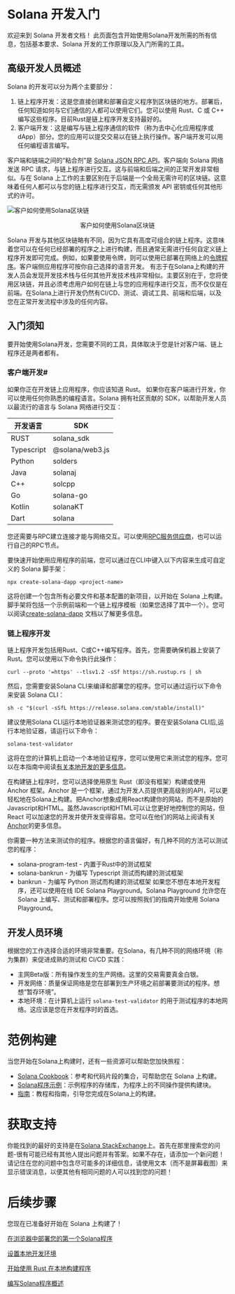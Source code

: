 # Solana 开发入门
欢迎来到 Solana 开发者文档！
此页面包含开始使用Solana开发所需的所有信息，包括基本要求、Solana 开发的工作原理以及入门所需的工具。

## 高级开发人员概述
Solana 的开发可以分为两个主要部分：
1. 链上程序开发：这是您直接创建和部署自定义程序到区块链的地方。部署后，任何知道如何与它们通信的人都可以使用它们。您可以使用 Rust、C 或 C++ 编写这些程序。目前Rust是链上程序开发支持最好的。
2. 客户端开发：这是编写与链上程序通信的软件（称为去中心化应用程序或 dApp）部分。您的应用可以提交交易以在链上执行操作。客户端开发可以用任何编程语言编写。

客户端和链端之间的“粘合剂”是 [Solana JSON RPC API](https://solana.com/docs/rpc)。客户端向 Solana 网络发送 RPC 请求，与链上程序进行交互。这与前端和后端之间的正常开发非常相似。与在 Solana 上工作的主要区别在于后端是一个全局无需许可的区块链。这意味着任何人都可以与您的链上程序进行交互，而无需颁发 API 密钥或任何其他形式的许可。

![客户如何使用Solana区块链](https://solana-developer-content.vercel.app/assets/docs/intro/developer_flow.png)
<center>客户如何使用Solana区块链</center>

Solana 开发与其他区块链略有不同，因为它具有高度可组合的链上程序。这意味着您可以在任何已经部署的程序之上进行构建，而且通常无需进行任何自定义链上程序开发即可完成。例如，如果要使用令牌，则可以使用已部署在网络上的[令牌程序](https://solana.com/docs/core/tokens)。客户端侧应用程序可按你自己选择的语言开发。
有志于在Solana上构建的开发人员会发现开发技术栈与任何其他开发技术栈非常相似。主要区别在于，您将使用区块链，并且必须考虑用户如何在链上与您的应用程序进行交互，而不仅仅是在前端。在Solana上进行开发仍然有CI/CD、测试、调试工具、前端和后端，以及您在正常开发流程中涉及的任何内容。

## 入门须知
要开始使用Solana开发，您需要不同的工具，具体取决于您是针对客户端、链上程序还是两者都有。

### 客户端开发#
如果你正在开发链上应用程序，你应该知道 Rust。
如果你在客户端进行开发，你可以使用任何你熟悉的编程语言。Solana 拥有社区贡献的 SDK，以帮助开发人员以最流行的语言与 Solana 网络进行交互：

| 开发语言   | SDK   |  
|--------|----------| 
| RUST | solana_sdk  |
| Typescript | @solana/web3.js |
| Python | solders |
| Java | solanaj |
| C++ | solcpp |
| Go | solana-go |
| Kotlin | solanaKT |
| Dart | solana |

您还需要与RPC建立连接才能与网络交互。可以使用[RPC服务供应商](https://solana.com/rpc)，也可以运行自己的RPC节点。

要快速开始使用应用程序的前端，您可以通过在CLI中键入以下内容来生成可自定义的 Solana 脚手架：

```npx create-solana-dapp <project-name>```

这将创建一个包含所有必要文件和基本配置的新项目，以开始在 Solana 上构建。脚手架将包括一个示例前端和一个链上程序模板（如果您选择了其中一个）。您可以阅读[create-solana-dapp](https://github.com/solana-developers/create-solana-dapp?tab=readme-ov-file#create-solana-dapp) 文档以了解更多信息。

### 链上程序开发
链上程序开发包括用Rust、C或C++编写程序。首先，您需要确保机器上安装了 Rust。您可以使用以下命令执行此操作：

```curl --proto '=https' --tlsv1.2 -sSf https://sh.rustup.rs | sh```

然后，您需要安装Solana CLI来编译和部署您的程序。您可以通过运行以下命令来安装 Solana CLI：

```sh -c "$(curl -sSfL https://release.solana.com/stable/install)" ```

建议使用Solana CLI运行本地验证器来测试您的程序。要在安装Solana CLI后,运行本地验证器，请运行以下命令：

```solana-test-validator```

这将在您的计算机上启动一个本地验证程序，您可以使用它来测试您的程序。您可以在本指南中阅读[有关本地开发的更多信息](https://solana.com/developers/guides/getstarted/setup-local-development)。

在构建链上程序时，您可以选择使用原生 Rust（即没有框架）构建或使用 Anchor 框架。Anchor 是一个框架，通过为开发人员提供更高级别的API，可以更轻松地在Solana上构建。把Anchor想象成用React构建你的网站，而不是原始的Javascript和HTML。虽然Javascript和HTML可以让您更好地控制您的网站，但 React 可以加速您的开发并使开发变得容易。您可以在他们的网站上阅读有关[Anchor](https://www.anchor-lang.com/)的更多信息。

你需要一种方法来测试你的程序。根据您的语言偏好，有几种不同的方法可以测试您的程序：
- solana-program-test - 内置于Rust中的测试框架
- solana-bankrun - 为编写 Typescript 测试而构建的测试框架
- bankrun - 为编写 Python 测试而构建的测试框架
如果您不想在本地开发程序，还可以使用在线 IDE Solana Playground。Solana Playground 允许您在 Solana 上编写、测试和部署程序。您可以按照我们的指南开始使用 Solana Playground。

## 开发人员环境
根据您的工作选择合适的环境非常重要。在Solana，有几种不同的网络环境（称为集群）来促进成熟的测试和 CI/CD 实践：

- 主网Beta版：所有操作发生的生产网络。这里的交易需要真金白银。
- 开发网络：质量保证网络是您在部署到生产环境之前部署要测试的程序。想想“暂存环境”。
- 本地环境：在计算机上运行 `solana-test-validator` 的用于测试程序的本地网络。这应该是您在开发程序时的首选。

# 范例构建
当您开始在Solana上构建时，还有一些资源可以帮助您加快旅程：

- [Solana Cookbook](https://solana.com/developers/cookbook)：参考和代码片段的集合，可帮助您在 Solana 上构建。
- [Solana程序示例](https://github.com/solana-developers/program-examples)：示例程序的存储库，为程序上的不同操作提供构建块。
- [指南](https://solana.com/developers/guides)：教程和指南，引导您完成在Solana上的构建。

# 获取支持
你能找到的最好的支持是在[Solana StackExchange](https://solana.stackexchange.com/)上。首先在那里搜索您的问题-很有可能已经有其他人提出问题并有答案。如果不存在，请添加一个新问题！请记住在您的问题中包含尽可能多的详细信息，请使用文本（而不是屏幕截图）来显示错误消息，以便其他有相同问题的人可以找到您的问题！

# 后续步骤
您现在已准备好开始在 Solana 上构建了！

[在浏览器中部署您的第一个Solana程序](https://solana.com/developers/guides/getstarted/hello-world-in-your-browser)

[设置本地开发环境](https://solana.com/developers/guides/getstarted/setup-local-development)

[开始使用 Rust 在本地构建程序](https://solana.com/developers/guides/getstarted/local-rust-hello-world)

[编写Solana程序概述](https://solana.com/docs/programs)
